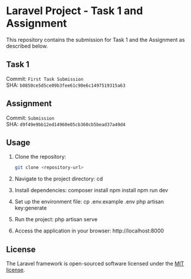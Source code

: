 # Laravel Project - Task 1 and Assignment

This repository contains the submission for Task 1 and the Assignment as described below.

## Task 1

Commit: `First Task Submission`  
SHA: `b0850ce5d5ce09b3fee61c90e6c1497519315a63`

## Assignment

Commit: `Submission`  
SHA: `d9f49e9bb12ed14960e05cb360cb5bead37a49d4`

## Usage

1. Clone the repository:
   ```bash
   git clone <repository-url>

2. Navigate to the project directory:
   cd <project-directory>

3. Install dependencies:
   composer install
   npm install
   npm run dev

4. Set up the environment file:
   cp .env.example .env
   php artisan key:generate

5. Run the project:
   php artisan serve

6. Access the application in your browser:
   http://localhost:8000

## License

The Laravel framework is open-sourced software licensed under the [MIT license](https://opensource.org/licenses/MIT).
